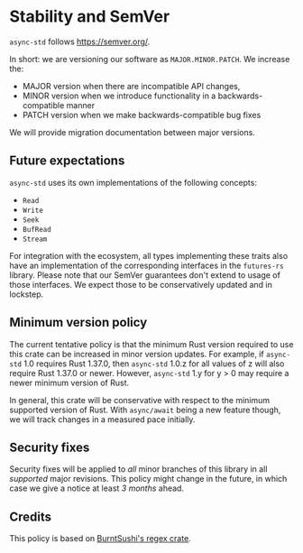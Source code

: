 # Stability and SemVer

`async-std` follows https://semver.org/.

In short: we are versioning our software as `MAJOR.MINOR.PATCH`. We increase the:

* MAJOR version when there are incompatible API changes,
* MINOR version when we introduce functionality in a backwards-compatible manner
* PATCH version when we make backwards-compatible bug fixes

We will provide migration documentation between major versions.

## Future expectations

`async-std` uses its own implementations of the following concepts:

* `Read`
* `Write`
* `Seek`
* `BufRead`
* `Stream`

For integration with the ecosystem, all types implementing these traits also have an implementation of the corresponding interfaces in the `futures-rs` library.
Please note that our SemVer guarantees don't extend to usage of those interfaces. We expect those to be conservatively updated and in lockstep.

## Minimum version policy

The current tentative policy is that the minimum Rust version required to use this crate can be increased in minor version updates. For example, if `async-std` 1.0 requires Rust 1.37.0, then `async-std` 1.0.z for all values of z will also require Rust 1.37.0 or newer. However, `async-std` 1.y for y > 0 may require a newer minimum version of Rust.

In general, this crate will be conservative with respect to the minimum supported version of Rust. With `async/await` being a new feature though, we will track changes in a measured pace initially.

## Security fixes

Security fixes will be applied to _all_ minor branches of this library in all _supported_ major revisions. This policy might change in the future, in which case we give a notice at least _3 months_ ahead.

## Credits

This policy is based on [BurntSushi's regex crate][regex-policy].

[regex-policy]: https://github.com/rust-lang/regex#minimum-rust-version-policy
